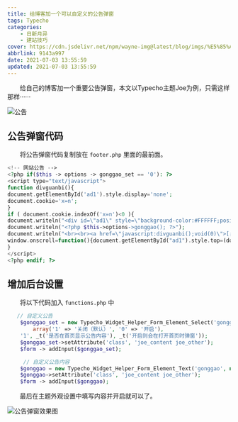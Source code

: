 ```yaml
---
title: 给博客加一个可以自定义的公告弹窗
tags: Typecho
categories: 
    - 日新月异
    - 建站技巧
cover: https://cdn.jsdelivr.net/npm/wayne-img@latest/blog/imgs/%E5%85%AC%E5%91%8A%E5%BC%B9%E7%AA%97%E6%95%88%E6%9E%9C%E5%9B%BE.png
abbrlink: 9143a997
date: 2021-07-03 13:55:59
updated: 2021-07-03 13:55:59
---
```


　　给自己的博客加一个重要公告弹窗，本文以Typecho主题Joe为例，只需这样那样······

 ![公告](https://cdn.jsdelivr.net/npm/wayne-img@latest/blog/imgs/%E9%87%8D%E8%A6%81%E5%85%AC%E5%91%8A.jpeg) 

## 公告弹窗代码
　　将公告弹窗代码复制放在 `footer.php` 里面的最前面。

```php
<!-- 网站公告 -->
<?php if($this -> options -> gonggao_set == '0'): ?>
<script type="text/javascript">
function divguanbi(){
document.getElementById('ad1').style.display='none';
document.cookie='x=n';
}
if ( document.cookie.indexOf('x=n')<0 ){
document.writeln("<div id=\"ad1\" style=\"background-color:#FFFFFF;position:absolute;z-index:999999999;padding:60px;opacity:0.85;left: 50%; transform: translateX(-50%);border:thick solid #CCCCCC;top:"+(document.documentElement.scrollTop+160)+"px;margin:auto;font-size:18px;line-height:150%;text-align: center;\">");
document.writeln("<?php $this->options->gonggao(); ?>");
document.writeln("<br><br><a href=\"javascript:divguanbi();void(0)\">[关闭并且不再提示]</a></div>");
window.onscroll=function(){document.getElementById("ad1").style.top=(document.documentElement.scrollTop+160+"px");}
}
</script>
<?php endif; ?>
```
## 增加后台设置
　　将以下代码加入 `functions.php` 中

```php
   // 自定义公告
    $gonggao_set = new Typecho_Widget_Helper_Form_Element_Select('gonggao_set',
        array('1' => '关闭（默认）', '0' => '开启'),
    '1', _t('是否在首页显示公告内容'), _t('开启则会在打开首页时弹窗'));
    $gonggao_set->setAttribute('class', 'joe_content joe_other');
    $form -> addInput($gonggao_set);  

     // 自定义公告内容
    $gonggao = new Typecho_Widget_Helper_Form_Element_Text('gonggao', null, null, _t('公告内容'), _t('在这里填入你的公告，不填则不输出。'));
    $gonggao->setAttribute('class', 'joe_content joe_other');
    $form -> addInput($gonggao);
```

　　最后在主题外观设置中填写内容并开启就可以了。

 ![公告弹窗效果图](https://cdn.jsdelivr.net/npm/wayne-img@latest/blog/imgs/%E5%85%AC%E5%91%8A%E5%BC%B9%E7%AA%97%E6%95%88%E6%9E%9C%E5%9B%BE.png) 